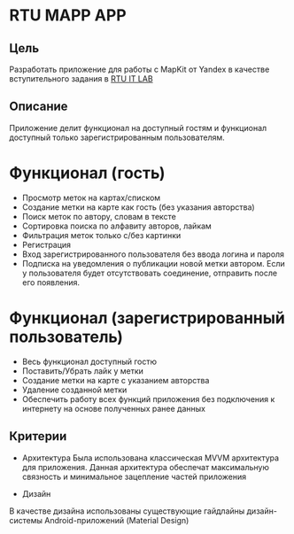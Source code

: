 # RTU MAPP APP

## Цель
Разработать приложение для работы с MapKit от Yandex в качестве вступительного задания в [RTU IT LAB](https://github.com/RTUITLab/Recruit/blob/master/requirements/mobile/README.md)

## Описание

Приложение делит функционал на доступный гостям и функционал доступный только зарегистрированным пользователям.

# Функционал (гость)
* Просмотр меток на картах/списком
* Создание метки на карте как гость (без указания авторства)
* Поиск меток по автору, словам в тексте
* Сортировка поиска по алфавиту авторов, лайкам
* Фильтрация меток только с/без картинки
* Регистрация
* Вход зарегистрированного пользователя без ввода логина и пароля
* Подписка на уведомления о публикации новой метки автором. Если у пользователя будет отсутствовать соединение, отправить после его появления.

# Функционал (зарегистрированный пользователь)
* Весь функционал доступный гостю
* Поставить/Убрать лайк у метки
* Создание метки на карте с указанием авторства
* Удаление созданной метки
* Обеспечить работу всех функций приложения без подключения к интернету на основе полученных ранее данных

## Критерии

* Архитектура
Была использована классическая MVVM архитектура для приложения. Данная архитектура обеспечат максимальную связность и минимальное зацепление частей приложения

* Дизайн

В качестве дизайна использованы существующие гайдлайны дизайн-системы Android-приложений (Material Design)
